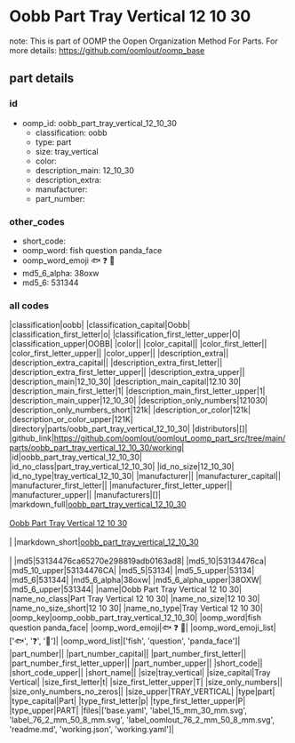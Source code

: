 # Oobb Part Tray Vertical 12 10 30  

note: This is part of OOMP the Oopen Organization Method For Parts. For more details: https://github.com/oomlout/oomp_base

##  part details





### id
* oomp_id: oobb_part_tray_vertical_12_10_30
  * classification: oobb
  * type: part
  * size: tray_vertical
  * color: 
  * description_main: 12_10_30
  * description_extra: 
  * manufacturer: 
  * part_number: 

### other_codes
* short_code: 
* oomp_word: fish question panda_face
* oomp_word_emoji :fish: :question: :panda_face:
* md5_6_alpha: 38oxw
* md5_6: 531344

### all codes 
|classification|oobb|
|classification_capital|Oobb|
|classification_first_letter|o|
|classification_first_letter_upper|O|
|classification_upper|OOBB|
|color||
|color_capital||
|color_first_letter||
|color_first_letter_upper||
|color_upper||
|description_extra||
|description_extra_capital||
|description_extra_first_letter||
|description_extra_first_letter_upper||
|description_extra_upper||
|description_main|12_10_30|
|description_main_capital|12.10 30|
|description_main_first_letter|1|
|description_main_first_letter_upper|1|
|description_main_upper|12_10_30|
|description_only_numbers|121030|
|description_only_numbers_short|121k|
|description_or_color|121k|
|description_or_color_upper|121K|
|directory|parts/oobb_part_tray_vertical_12_10_30|
|distributors|[]|
|github_link|https://github.com/oomlout/oomlout_oomp_part_src/tree/main/parts/oobb_part_tray_vertical_12_10_30/working|
|id|oobb_part_tray_vertical_12_10_30|
|id_no_class|part_tray_vertical_12_10_30|
|id_no_size|12_10_30|
|id_no_type|tray_vertical_12_10_30|
|manufacturer||
|manufacturer_capital||
|manufacturer_first_letter||
|manufacturer_first_letter_upper||
|manufacturer_upper||
|manufacturers|[]|
|markdown_full|[oobb_part_tray_vertical_12_10_30](https://github.com/oomlout/oomlout_oomp_part_src/tree/main/parts/oobb_part_tray_vertical_12_10_30/working)<br>[](https://github.com/oomlout/oomlout_oomp_part_src/tree/main/parts/oobb_part_tray_vertical_12_10_30/working)<br>[Oobb Part Tray Vertical 12 10 30](https://github.com/oomlout/oomlout_oomp_part_src/tree/main/parts/oobb_part_tray_vertical_12_10_30/working)<br><br>|
|markdown_short|[oobb_part_tray_vertical_12_10_30](https://github.com/oomlout/oomlout_oomp_part_src/tree/main/parts/oobb_part_tray_vertical_12_10_30/working)<br><br>|
|md5|53134476ca65270e298819adb0163ad8|
|md5_10|53134476ca|
|md5_10_upper|53134476CA|
|md5_5|53134|
|md5_5_upper|53134|
|md5_6|531344|
|md5_6_alpha|38oxw|
|md5_6_alpha_upper|38OXW|
|md5_6_upper|531344|
|name|Oobb Part Tray Vertical 12 10 30|
|name_no_class|Part Tray Vertical 12 10 30|
|name_no_size|12 10 30|
|name_no_size_short|12 10 30|
|name_no_type|Tray Vertical 12 10 30|
|oomp_key|oomp_oobb_part_tray_vertical_12_10_30|
|oomp_word|fish question panda_face|
|oomp_word_emoji|:fish: :question: :panda_face:|
|oomp_word_emoji_list|[':fish:', ':question:', ':panda_face:']|
|oomp_word_list|['fish', 'question', 'panda_face']|
|part_number||
|part_number_capital||
|part_number_first_letter||
|part_number_first_letter_upper||
|part_number_upper||
|short_code||
|short_code_upper||
|short_name||
|size|tray_vertical|
|size_capital|Tray Vertical|
|size_first_letter|t|
|size_first_letter_upper|T|
|size_only_numbers||
|size_only_numbers_no_zeros||
|size_upper|TRAY_VERTICAL|
|type|part|
|type_capital|Part|
|type_first_letter|p|
|type_first_letter_upper|P|
|type_upper|PART|
|files|['base.yaml', 'label_15_mm_30_mm.svg', 'label_76_2_mm_50_8_mm.svg', 'label_oomlout_76_2_mm_50_8_mm.svg', 'readme.md', 'working.json', 'working.yaml']|
